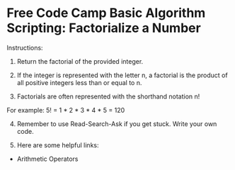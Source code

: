 # Free Code Camp Basic Algorithm Scripting:  Factorialize a Number

Instructions:

1. Return the factorial of the provided integer.

2. If the integer is represented with the letter n, a factorial is the product of all positive integers less than or equal to n.

3. Factorials are often represented with the shorthand notation n!

For example: 5! = 1 * 2 * 3 * 4 * 5 = 120

4. Remember to use Read-Search-Ask if you get stuck. Write your own code.

5. Here are some helpful links:

* Arithmetic Operators
